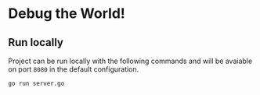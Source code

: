 # Debug the World!

## Run locally

Project can be run locally with the following commands and will be avaiable on port `8080` in the default configuration.

```bash
go run server.go
```
